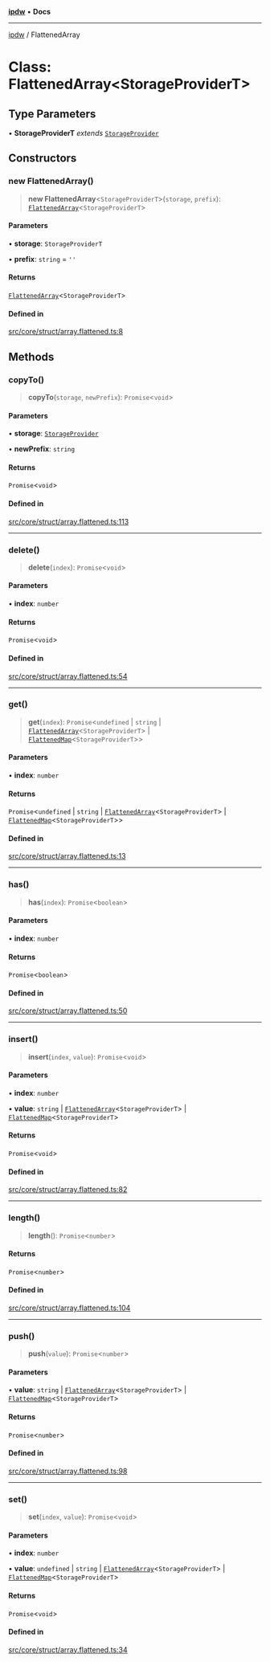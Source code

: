 [**ipdw**](../README.md) • **Docs**

***

[ipdw](../globals.md) / FlattenedArray

# Class: FlattenedArray\<StorageProviderT\>

## Type Parameters

• **StorageProviderT** *extends* [`StorageProvider`](../interfaces/StorageProvider.md)

## Constructors

### new FlattenedArray()

> **new FlattenedArray**\<`StorageProviderT`\>(`storage`, `prefix`): [`FlattenedArray`](FlattenedArray.md)\<`StorageProviderT`\>

#### Parameters

• **storage**: `StorageProviderT`

• **prefix**: `string` = `''`

#### Returns

[`FlattenedArray`](FlattenedArray.md)\<`StorageProviderT`\>

#### Defined in

[src/core/struct/array.flattened.ts:8](https://github.com/humandataincome/ipdw/blob/cffd44f47ee394d38eaa57c50e77342565775d5e/src/core/struct/array.flattened.ts#L8)

## Methods

### copyTo()

> **copyTo**(`storage`, `newPrefix`): `Promise`\<`void`\>

#### Parameters

• **storage**: [`StorageProvider`](../interfaces/StorageProvider.md)

• **newPrefix**: `string`

#### Returns

`Promise`\<`void`\>

#### Defined in

[src/core/struct/array.flattened.ts:113](https://github.com/humandataincome/ipdw/blob/cffd44f47ee394d38eaa57c50e77342565775d5e/src/core/struct/array.flattened.ts#L113)

***

### delete()

> **delete**(`index`): `Promise`\<`void`\>

#### Parameters

• **index**: `number`

#### Returns

`Promise`\<`void`\>

#### Defined in

[src/core/struct/array.flattened.ts:54](https://github.com/humandataincome/ipdw/blob/cffd44f47ee394d38eaa57c50e77342565775d5e/src/core/struct/array.flattened.ts#L54)

***

### get()

> **get**(`index`): `Promise`\<`undefined` \| `string` \| [`FlattenedArray`](FlattenedArray.md)\<`StorageProviderT`\> \| [`FlattenedMap`](FlattenedMap.md)\<`StorageProviderT`\>\>

#### Parameters

• **index**: `number`

#### Returns

`Promise`\<`undefined` \| `string` \| [`FlattenedArray`](FlattenedArray.md)\<`StorageProviderT`\> \| [`FlattenedMap`](FlattenedMap.md)\<`StorageProviderT`\>\>

#### Defined in

[src/core/struct/array.flattened.ts:13](https://github.com/humandataincome/ipdw/blob/cffd44f47ee394d38eaa57c50e77342565775d5e/src/core/struct/array.flattened.ts#L13)

***

### has()

> **has**(`index`): `Promise`\<`boolean`\>

#### Parameters

• **index**: `number`

#### Returns

`Promise`\<`boolean`\>

#### Defined in

[src/core/struct/array.flattened.ts:50](https://github.com/humandataincome/ipdw/blob/cffd44f47ee394d38eaa57c50e77342565775d5e/src/core/struct/array.flattened.ts#L50)

***

### insert()

> **insert**(`index`, `value`): `Promise`\<`void`\>

#### Parameters

• **index**: `number`

• **value**: `string` \| [`FlattenedArray`](FlattenedArray.md)\<`StorageProviderT`\> \| [`FlattenedMap`](FlattenedMap.md)\<`StorageProviderT`\>

#### Returns

`Promise`\<`void`\>

#### Defined in

[src/core/struct/array.flattened.ts:82](https://github.com/humandataincome/ipdw/blob/cffd44f47ee394d38eaa57c50e77342565775d5e/src/core/struct/array.flattened.ts#L82)

***

### length()

> **length**(): `Promise`\<`number`\>

#### Returns

`Promise`\<`number`\>

#### Defined in

[src/core/struct/array.flattened.ts:104](https://github.com/humandataincome/ipdw/blob/cffd44f47ee394d38eaa57c50e77342565775d5e/src/core/struct/array.flattened.ts#L104)

***

### push()

> **push**(`value`): `Promise`\<`number`\>

#### Parameters

• **value**: `string` \| [`FlattenedArray`](FlattenedArray.md)\<`StorageProviderT`\> \| [`FlattenedMap`](FlattenedMap.md)\<`StorageProviderT`\>

#### Returns

`Promise`\<`number`\>

#### Defined in

[src/core/struct/array.flattened.ts:98](https://github.com/humandataincome/ipdw/blob/cffd44f47ee394d38eaa57c50e77342565775d5e/src/core/struct/array.flattened.ts#L98)

***

### set()

> **set**(`index`, `value`): `Promise`\<`void`\>

#### Parameters

• **index**: `number`

• **value**: `undefined` \| `string` \| [`FlattenedArray`](FlattenedArray.md)\<`StorageProviderT`\> \| [`FlattenedMap`](FlattenedMap.md)\<`StorageProviderT`\>

#### Returns

`Promise`\<`void`\>

#### Defined in

[src/core/struct/array.flattened.ts:34](https://github.com/humandataincome/ipdw/blob/cffd44f47ee394d38eaa57c50e77342565775d5e/src/core/struct/array.flattened.ts#L34)

